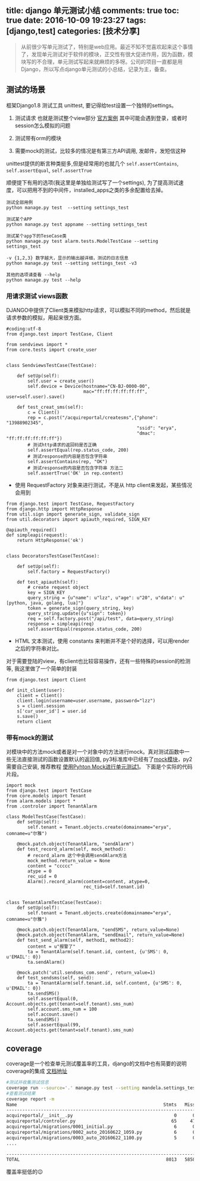 title: django 单元测试小结
comments: true
toc: true
date: 2016-10-09 19:23:27
tags: [django,test]
categories: [技术分享]
---

<!-- more -->
> 从前很少写单元测试了，特别是web应用。最近不知不觉喜欢起来这个事情了，发现单元测试对于软件的模块，正交性有很大促进作用，因为函数，模块写的不合理，单元测试写起来就麻烦的多呀。公司的项目一直都是用Django，所以写点django单元测试的小总结，记录为主，备查。

## 测试的场景
框架Django1.8 测试工具 unittest, 要记得给test设置一个独特的settings。

1. 测试请求 也就是测试整个view部分 [官方案例](https://docs.djangoproject.com/en/1.8/topics/testing/advanced/#example) 其中可能会遇到登录，或者时session怎么模拟的问题

2. 测试带有orm的模块
3. 需要mock的测试，比较多的情况是有第三方API调用, 发邮件，发短信这种

unittest提供的断言种类挺多,但是经常用的也就几个 `self.assertContains`, `self.assertEqual`, `self.assertTrue`

顺便提下有用的选项(我这里是单独给测试写了一个settings), 为了提高测试速度，可以把用不到的中间件，installed_apps之类的多余配置给去掉。

```
测试全部用例
python manage.py test  --setting settings_test

测试某个APP
python manage.py test appname --setting settings_test

测试某个app下的TeseCase类
python manage.py test alarm.tests.ModelTestCase --setting settings_test

-v {1,2,3} 数字越大，显示的输出越详细，测试的日志信息
python manage.py test --setting settings_test -v3

其他的选项请查看 --help
python manage.py test --help
```

### 用请求测试 views函数
DJANGO中提供了Client类来模拟http请求，可以模拟不同的method，然后就是请求参数的模拟，用起来很方面。


```
#coding:utf-8
from django.test import TestCase, Client

from sendviews import *
from core.tests import create_user


class SendviewsTestCase(TestCase):

    def setUp(self):
        self.user = create_user()
        self.device = Device(hostname="CN-BJ-0000-00",
                             mac="ff:ff:ff:ff:ff:ff", user=self.user).save()

    def test_creat_sms(self):
        c = Client()
        rep = c.post("/acquireportal/createsms",{"phone": "13988902345",
                                                 "ssid": "erya",
                                                 "dmac": "ff:ff:ff:ff:ff:ff"})
        # 测试http请求的返回码是否正确
        self.assertEqual(rep.status_code, 200)
        # 测试response的内容是否包含字符串
        self.assertContains(rep, "OK")
        # 测试response的内容是否包含字符串 方法二
        self.assertTrue('OK' in rep.content)
```

* 使用 RequestFactory 对象来进行测试，不是从 http client来发起，某些情况会用到

```
from django.test import TestCase, RequestFactory
from django.http import HttpResponse
from util.sign import generate_sign, validate_sign
from util.decorators import apiauth_required, SIGN_KEY

@apiauth_required()
def simpleapi(request):
    return HttpResponse('ok')


class DecoratorsTestCase(TestCase):

    def setUp(self):
        self.factory = RequestFactory()

    def test_apiauth(self):
        # create request object
        key = SIGN_KEY
        query_string = {u"name": u"lzz", u"age": u"20", u"data": u"[python, java, golang, lua]"}
        token = generate_sign(query_string, key)
        query_string.update({u"sign": token})
        req = self.factory.post("/api/test", data=query_string)
        response = simpleapi(req)
        self.assertEqual(response.status_code, 200)

```


* HTML 文本测试，使用 constants 来判断并不是个好的选择，可以用render之后的字符串对比。

对于需要登陆的view，有client也比较容易操作，还有一些特殊的session的检测等, 我这里做了一个简单的封装

```
from django.test import Client

def init_client(user):
    client = Client()
    client.login(username=user.username, password="lzz")
    s = client.session
    s['cur_user_id'] = user.id
    s.save()
    return client
```


### 带有mock的测试
对模块中的方法mock或者是对一个对象中的方法进行mock。真对测试函数中一些无法直接测试的函数设置默认的返回值, py3标准库中已经有了[mock模块](https://docs.python.org/3/library/unittest.mock.html)，py2需要自己安装, 推荐教程 [使用Pyhton Mock进行单元测试1](http://www.oschina.net/translate/unit-testing-with-the-python-mock-class)。 下面是个实际的代码片段。

```
import mock
from django.test import TestCase
from core.models import Tenant
from alarm.models import *
from .controler import TenantAlarm

class ModelTestCase(TestCase):
    def setUp(self):
        self.tenant = Tenant.objects.create(domainname="erya", comname=u"尔雅")

    @mock.patch.object(TenantAlarm, "sendAlarm")
    def test_record_alarm(self, mock_method):
        # record_alarm 这个中会调用sendAlarm方法
        mock_method.return_value = None
        content = "ccccc"
        atype = 0
        rec_uid = 0
        Alarm().record_alarm(content=content, atype=0,
                             rec_tid=self.tenant.id)


class TenantAlarmTestCase(TestCase):
    def setUp(self):
        self.tenant = Tenant.objects.create(domainname="erya", comname=u"尔雅")

    @mock.patch.object(TenantAlarm, "sendSMS", return_value=None)
    @mock.patch.object(TenantAlarm, "sendEmail", return_value=None)
    def test_send_alarm(self, method1, method2):
        content = u"报警了"
        ta = TenantAlarm(self.tenant.id, content, {u'SMS': 0, u'EMAIL': 0})
        ta.sendAlarm()

    @mock.patch('util.sendsms_com.send', return_value=1)
    def test_sendsms(self, send):
        ta = TenantAlarm(self.tenant.id, self.content, {u'SMS': 0, u'EMAIL': 0})
        ta.sendSMS()
        self.assertEqual(0, Account.objects.get(tenant=self.tenant).sms_num)
        self.account.sms_num = 100
        self.account.save()
        ta.sendSMS()
        self.assertEqual(99, Account.objects.get(tenant=self.tenant).sms_num)
```


## coverage
coverage是一个检查单元测试覆盖率的工具，django的文档中也有简要的说明coverage的集成 [文档地址](https://docs.djangoproject.com/en/1.8/topics/testing/advanced/#integration-with-coverage-py)

```bash
#测试并收集测试信息
coverage run --source='.' manage.py test --setting mandela.settings_test
#查看测试结果
coverage report -m
Name                                                       Stmts   Miss  Cover   Missing
----------------------------------------------------------------------------------------
acquireportal/__init__.py                                      0      0   100%
acquireportal/controler.py                                    65     47    28%   22-56, 60-71, 76-79
acquireportal/migrations/0001_initial.py                       6      0   100%
acquireportal/migrations/0002_auto_20160622_1059.py            6      0   100%
acquireportal/migrations/0003_auto_20160622_1100.py            5      0   100%
....

----------------------------------------------------------------------------------------
TOTAL                                                       8013   5858    27%
```

覆盖率挺低的😉
